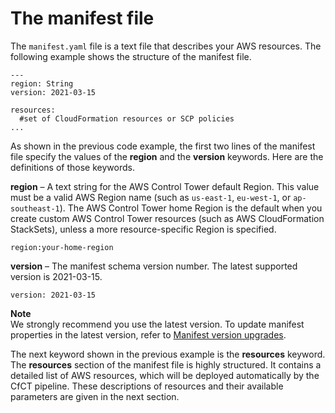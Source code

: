 # The manifest file<a name="the-manifest-file"></a>

The `manifest.yaml` file is a text file that describes your AWS resources\. The following example shows the structure of the manifest file\.

```
---
region: String
version: 2021-03-15

resources:
  #set of CloudFormation resources or SCP policies
...
```

As shown in the previous code example, the first two lines of the manifest file specify the values of the **region** and the **version** keywords\. Here are the definitions of those keywords\.

**region** – A text string for the AWS Control Tower default Region\. This value must be a valid AWS Region name \(such as `us-east-1`, `eu-west-1`, or `ap-southeast-1`\)\. The AWS Control Tower home Region is the default when you create custom AWS Control Tower resources \(such as AWS CloudFormation StackSets\), unless a more resource\-specific Region is specified\.

```
region:your-home-region
```

**version** – The manifest schema version number\. The latest supported version is 2021\-03\-15\.

```
version: 2021-03-15
```

**Note**  
We strongly recommend you use the latest version\. To update manifest properties in the latest version, refer to [Manifest version upgrades](cfct-compatibility.md)\.

The next keyword shown in the previous example is the **resources** keyword\. The **resources** section of the manifest file is highly structured\. It contains a detailed list of AWS resources, which will be deployed automatically by the CfCT pipeline\. These descriptions of resources and their available parameters are given in the next section\.